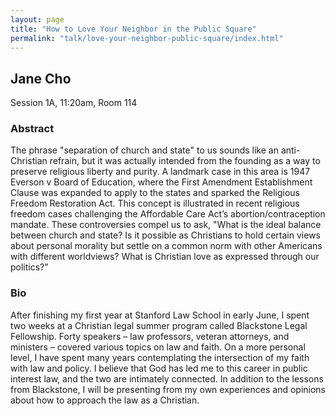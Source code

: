 ```yaml
---
layout: page
title: "How to Love Your Neighbor in the Public Square"
permalink: "talk/love-your-neighbor-public-square/index.html"
---
```


## <span class="talk-speaker">Jane Cho</span>

Session 1A, 11:20am, Room 114

### <span class="talk-abstract">Abstract</span>

The phrase "separation of church and state" to us sounds like an anti-Christian refrain, but it was actually intended from the founding as a way to preserve religious liberty and purity. A landmark case in this area is 1947 Everson v Board of Education, where the First Amendment Establishment Clause was expanded to apply to the states and sparked the Religious Freedom Restoration Act. This concept is illustrated in recent religious freedom cases challenging the Affordable Care Act’s abortion/contraception mandate. These controversies compel us to ask, "What is the ideal balance between church and state? Is it possible as Christians to hold certain views about personal morality but settle on a common norm with other Americans with different worldviews? What is Christian love as expressed through our politics?"

### <span class="talk-bio">Bio</span>

After finishing my first year at Stanford Law School in early June, I spent two weeks at a Christian legal summer program called Blackstone Legal Fellowship. Forty speakers – law professors, veteran attorneys, and ministers – covered various topics on law and faith. On a more personal level, I have spent many years contemplating the intersection of my faith with law and policy. I believe that God has led me to this career in public interest law, and the two are intimately connected. In addition to the lessons from Blackstone, I will be presenting from my own experiences and opinions about how to approach the law as a Christian.
